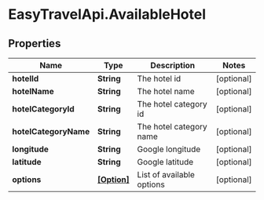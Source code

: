 # EasyTravelApi.AvailableHotel

## Properties
Name | Type | Description | Notes
------------ | ------------- | ------------- | -------------
**hotelId** | **String** | The hotel id | [optional] 
**hotelName** | **String** | The hotel name | [optional] 
**hotelCategoryId** | **String** | The hotel category id | [optional] 
**hotelCategoryName** | **String** | The hotel category name | [optional] 
**longitude** | **String** | Google longitude | [optional] 
**latitude** | **String** | Google latitude | [optional] 
**options** | [**[Option]**](Option.md) | List of available options | [optional] 


